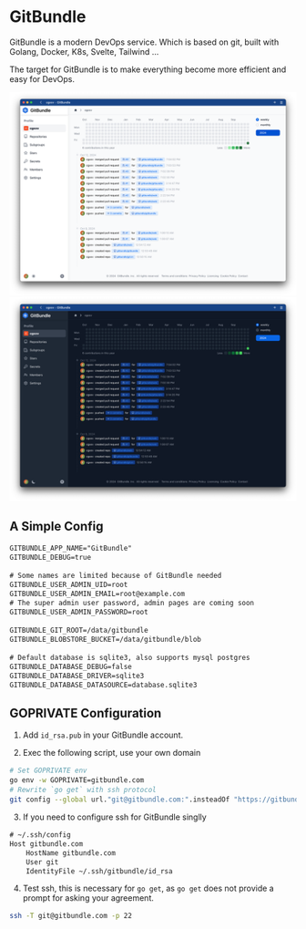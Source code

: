 # GitBundle

GitBundle is a modern DevOps service. Which is based on git, built with Golang, Docker, K8s, Svelte, Tailwind ...

The target for GitBundle is to make everything become more efficient and easy for DevOps.

![profile-light](screenshot/profile-light.png)
![profile-dark](screenshot/profile-dark.png)

## A Simple Config

```console
GITBUNDLE_APP_NAME="GitBundle"
GITBUNDLE_DEBUG=true

# Some names are limited because of GitBundle needed
GITBUNDLE_USER_ADMIN_UID=root
GITBUNDLE_USER_ADMIN_EMAIL=root@example.com
# The super admin user password, admin pages are coming soon
GITBUNDLE_USER_ADMIN_PASSWORD=root

GITBUNDLE_GIT_ROOT=/data/gitbundle
GITBUNDLE_BLOBSTORE_BUCKET=/data/gitbundle/blob

# Default database is sqlite3, also supports mysql postgres
GITBUNDLE_DATABASE_DEBUG=false
GITBUNDLE_DATABASE_DRIVER=sqlite3
GITBUNDLE_DATABASE_DATASOURCE=database.sqlite3
```

## GOPRIVATE Configuration

1. Add `id_rsa.pub` in your GitBundle account.

2. Exec the following script, use your own domain

```bash
# Set GOPRIVATE env
go env -w GOPRIVATE=gitbundle.com
# Rewrite `go get` with ssh protocol
git config --global url."git@gitbundle.com:".insteadOf "https://gitbundle.com/"
```

3. If you need to configure ssh for GitBundle singlly

```console
# ~/.ssh/config
Host gitbundle.com
    HostName gitbundle.com
    User git
    IdentityFile ~/.ssh/gitbundle/id_rsa
```

4. Test ssh, this is necessary for `go get`, as `go get` does not provide a prompt for asking your agreement.

```bash
ssh -T git@gitbundle.com -p 22
```

